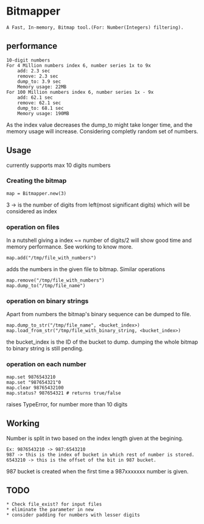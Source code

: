 # Bitmapper
    A Fast, In-memory, Bitmap tool.(For: Number(Integers) filtering).

## performance
    10-digit numbers
    For 4 Million numbers index 6, number series 1x to 9x
        add: 2.3 sec
        remove: 2.3 sec
        dump_to: 3.9 sec
        Memory usage: 22MB
    For 100 Million numbers index 6, number series 1x - 9x
        add: 62.1 sec
        remove: 62.1 sec
        dump_to: 68.1 sec
        Memory usage: 190MB

As the index value decreases the dump_to might take longer time, and the memory usage will increase. Considering completly random set of numbers.
## Usage
currently supports max 10 digits numbers
### Creating the bitmap

    map = Bitmapper.new(3)

3 -> is the number of digits from left(most significant digits) which will be considered as index

### operation on files

In a nutshell giving a index ~= number of digits/2 will show good time and memory performance. See working to know more.

    map.add("/tmp/file_with_numbers")

adds the numbers in the given file to bitmap.
Similar operations

    map.remove("/tmp/file_with_numbers")
    map.dump_to("/tmp/file_name")

### operation on binary strings
Apart from numbers the bitmap's binary sequence can be dumped to file.

    map.dump_to_str("/tmp/file_name", <bucket_index>)
    map.load_from_str("/tmp/file_with_binary_string, <bucket_index>)

the bucket_index is the ID of the bucket to dump.
dumping the whole bitmap to binary string is still pending.

### operation on each number

    map.set 9876543210
    map.set "987654321"0
    map.clear 98765432100
    map.status? 987654321 # returns true/false

raises TypeError, for number more than 10 digits

## Working
Number is split in two based on the index length given at the begining.

    Ex: 9876543210 -> 987:6543210
    987 -> this is the index of bucket in which rest of number is stored.
    6543210 -> this is the offset of the bit in 987 bucket.

987 bucket is created when the first time a 987xxxxxxx number is given.

## TODO
    * Check file_exist? for input files
    * eliminate the parameter in new
    * consider padding for numbers with lesser digits
